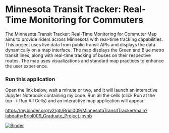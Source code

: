 # Minnesota Transit Tracker: Real-Time Monitoring for Commuters 

The Minnesota Transit Tracker: Real-Time Monitoring for Commuter Map aims to provide riders across Minnesota with real-time tracking capabilities. This project uses live data from public transit APIs and displays the data dynamically on a map interface. The map displays the Green and Blue metro transit lines, along with real-time tracking of buses on their respective routes. The map uses visualizations and standard map practices to enhance the user experience.

### Run this application
Open the link below, wait a minute or two, and it will launch an interactive Jupyter Notebook containing my code. Run all the cells (click Run at the top--> Run All Cells) and an interactive map application will appear.

https://mybinder.org/v2/gh/Briol009/MinnesotaTransitTracker/main?labpath=Briol009_Graduate_Project.ipynb

[![Binder](https://mybinder.org/badge_logo.svg)](https://mybinder.org/v2/gh/Briol009/MinnesotaTransitTracker/main?labpath=Briol009_Graduate_Project.ipynb)
